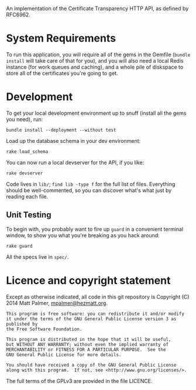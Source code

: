An implementation of the Certificate Transparency HTTP API, as defined by
RFC6962.


# System Requirements

To run this application, you will require all of the gems in the Gemfile
(`bundle install` will take care of that for you), and you will also need a
local Redis instance (for work queues and caching), and a whole pile of
diskspace to store all of the certificates you're going to get.


# Development

To get your local development environment up to snuff (install all the gems
you need), run:

    bundle install --deployment --without test

Load up the database schema in your dev environment:

    rake load_schema

You can now run a local devserver for the API, if you like:

    rake devserver

Code lives in `lib/`; `find lib -type f` for the full list of files.
Everything should be well-commented, so you can discover what's what just by
reading each file.


## Unit Testing

To begin with, you probably want to fire up `guard` in a convenient terminal
window, to show you what you're breaking as you hack around:

    rake guard

All the specs live in `spec/`.


# Licence and copyright statement

Except as otherwise indicated, all code in this git repository is Copyright
(C) 2014 Matt Palmer, <mpalmer@hezmatt.org>.

    This program is free software: you can redistribute it and/or modify
    it under the terms of the GNU General Public License version 3 as published by
    the Free Software Foundation.

    This program is distributed in the hope that it will be useful,
    but WITHOUT ANY WARRANTY; without even the implied warranty of
    MERCHANTABILITY or FITNESS FOR A PARTICULAR PURPOSE.  See the
    GNU General Public License for more details.

    You should have received a copy of the GNU General Public License
    along with this program.  If not, see <http://www.gnu.org/licenses/>.

The full terms of the GPLv3 are provided in the file LICENCE.
